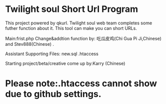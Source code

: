 # Twilight soul Short Url Program
This project powered by qkurl.
Twilight soul web team completes some futher function about it.
This tool can make you can short URLs.


Main:frist.php
Change&addtion function by: 吃瓜皮鸡(Chi Gua Pi Ji,Chinese) and Stev888(Chinese) .

Assistant Supporting Files:
new.sql 
.htaccess

Starting project/beta/creative come up by:Karry (Chinese)

#  Please note:.htaccess cannot show due to github settings.
